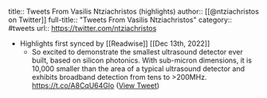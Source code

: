 title:: Tweets From Vasilis Ntziachristos (highlights)
author:: [[@ntziachristos on Twitter]]
full-title:: "Tweets From Vasilis Ntziachristos"
category:: #tweets
url:: https://twitter.com/ntziachristos

- Highlights first synced by [[Readwise]] [[Dec 13th, 2022]]
	- So excited to demonstrate the smallest ultrasound detector ever built, based on silicon photonics. With sub-micron dimensions, it is 10,000 smaller than the area of a typical ultrasound detector and exhibits broadband detection from tens to >200MHz.  https://t.co/A8CqU64Glo ([View Tweet](https://twitter.com/ntziachristos/status/1306308591050162178))